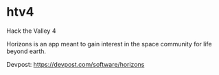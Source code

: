 # htv4
 Hack the Valley 4
 
 Horizons is an app meant to gain interest in the space community for life beyond earth.
 
 Devpost: https://devpost.com/software/horizons
